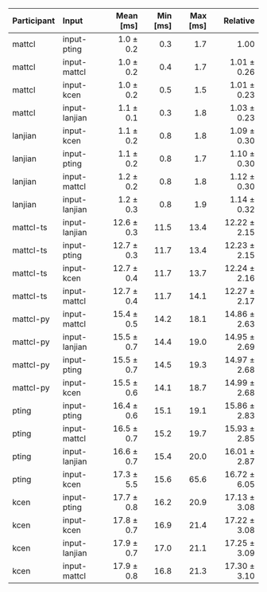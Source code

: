 | Participant | Input | Mean [ms] | Min [ms] | Max [ms] | Relative |
|:---|:---|---:|---:|---:|---:|
| mattcl | input-pting | 1.0 ± 0.2 | 0.3 | 1.7 | 1.00 |
| mattcl | input-mattcl | 1.0 ± 0.2 | 0.4 | 1.7 | 1.01 ± 0.26 |
| mattcl | input-kcen | 1.0 ± 0.2 | 0.5 | 1.5 | 1.01 ± 0.23 |
| mattcl | input-lanjian | 1.1 ± 0.1 | 0.3 | 1.8 | 1.03 ± 0.23 |
| lanjian | input-kcen | 1.1 ± 0.2 | 0.8 | 1.8 | 1.09 ± 0.30 |
| lanjian | input-pting | 1.1 ± 0.2 | 0.8 | 1.7 | 1.10 ± 0.30 |
| lanjian | input-mattcl | 1.2 ± 0.2 | 0.8 | 1.8 | 1.12 ± 0.30 |
| lanjian | input-lanjian | 1.2 ± 0.3 | 0.8 | 1.9 | 1.14 ± 0.32 |
| mattcl-ts | input-lanjian | 12.6 ± 0.3 | 11.5 | 13.4 | 12.22 ± 2.15 |
| mattcl-ts | input-pting | 12.7 ± 0.3 | 11.7 | 13.4 | 12.23 ± 2.15 |
| mattcl-ts | input-kcen | 12.7 ± 0.4 | 11.7 | 13.7 | 12.24 ± 2.16 |
| mattcl-ts | input-mattcl | 12.7 ± 0.4 | 11.7 | 14.1 | 12.27 ± 2.17 |
| mattcl-py | input-mattcl | 15.4 ± 0.5 | 14.2 | 18.1 | 14.86 ± 2.63 |
| mattcl-py | input-lanjian | 15.5 ± 0.7 | 14.4 | 19.0 | 14.95 ± 2.69 |
| mattcl-py | input-pting | 15.5 ± 0.7 | 14.5 | 19.3 | 14.97 ± 2.68 |
| mattcl-py | input-kcen | 15.5 ± 0.6 | 14.1 | 18.7 | 14.99 ± 2.68 |
| pting | input-pting | 16.4 ± 0.6 | 15.1 | 19.1 | 15.86 ± 2.83 |
| pting | input-mattcl | 16.5 ± 0.7 | 15.2 | 19.7 | 15.93 ± 2.85 |
| pting | input-lanjian | 16.6 ± 0.7 | 15.4 | 20.0 | 16.01 ± 2.87 |
| pting | input-kcen | 17.3 ± 5.5 | 15.6 | 65.6 | 16.72 ± 6.05 |
| kcen | input-pting | 17.7 ± 0.8 | 16.2 | 20.9 | 17.13 ± 3.08 |
| kcen | input-kcen | 17.8 ± 0.7 | 16.9 | 21.4 | 17.22 ± 3.08 |
| kcen | input-lanjian | 17.9 ± 0.7 | 17.0 | 21.1 | 17.25 ± 3.09 |
| kcen | input-mattcl | 17.9 ± 0.8 | 16.8 | 21.3 | 17.30 ± 3.10 |
